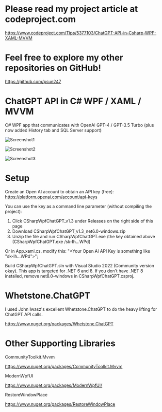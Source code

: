 # Please read my project article at codeproject.com
https://www.codeproject.com/Tips/5377103/ChatGPT-API-in-Csharp-WPF-XAML-MVVM

# Feel free to explore my other repositories on GitHub!
https://github.com/psun247

# ChatGPT API in C# WPF / XAML / MVVM
C# WPF app that communicates with OpenAI GPT-4 / GPT-3.5 Turbo (plus now added History tab and SQL Server support)

![Screenshot1](https://github.com/psun247/CSharpWpfChatGPT/assets/31531761/93cd7b42-2b38-492c-9659-e07e5d6b0a13)

![Screenshot2](https://github.com/psun247/CSharpWpfChatGPT/assets/31531761/58e7d9e0-3984-4806-88c9-8a51a3d0118e)

![Screenshot3](https://github.com/psun247/CSharpWpfChatGPT/assets/31531761/6ba94def-2aa5-4168-a293-eeb493e2a529)

# Setup
Create an Open AI account to obtain an API key (free):
https://platform.openai.com/account/api-keys

You can use the key as a command line parameter (without compiling the project):
1. Click CSharpWpfChatGPT_v1.3 under Releases on the right side of this page
2. Download CSharpWpfChatGPT_v1.3_net6.0-windows.zip
3. Unzip the file and run CSharpWpfChatGPT.exe /the key obtained above (CSharpWpfChatGPT.exe /sk-Ih...WPd)

Or in App.xaml.cs, modify this:
"<Your Open AI API Key is something like \"sk-Ih...WPd\">";

Build CSharpWpfChatGPT.sln with Visual Studio 2022 (Community version okay).  This app is targeted for .NET 6 and 8.  If you don't have .NET 8 installed, remove net8.0-windows in CSharpWpfChatGPT.csproj.

# Whetstone.ChatGPT
I used John Iwasz's excellent Whetstone.ChatGPT to do the heavy lifting for ChatGPT API calls.

https://www.nuget.org/packages/Whetstone.ChatGPT

# Other Supporting Libraries
CommunityToolkit.Mvvm
 
https://www.nuget.org/packages/CommunityToolkit.Mvvm
 
ModernWpfUI
 
https://www.nuget.org/packages/ModernWpfUI/
 
RestoreWindowPlace

https://www.nuget.org/packages/RestoreWindowPlace
